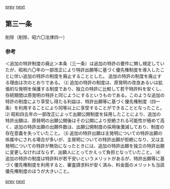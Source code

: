 [prev](/specific/markdowns/特許法/035_Mp-Ch_2-At_30.md)
[next](/specific/markdowns/特許法/037_Mp-Ch_2-At_32.md)
## 第三一条
削除（削除、昭六〇法律四一）

### 参考
＜追加の特許制度の廃止＞本条（三一条）は追加の特許の要件に関し規定していたが、昭和六〇年の一部改正により特許出願等に基づく優先権制度を導入したことに伴い追加の特許の制度を廃止することとした。
追加の特許の制度を廃止する理由は次のとおりである。
⑴ 追加の特許の制度は、原発明の改良あるいは拡張的な発明を保護する制度であり、独立の特許に比較して若干特許料を安くし、存続期間は原発明の特許と同じようにするというものである。このような追加の特許の制度により享受し得たる利益は、特許出願等に基づく優先権制度（四一条）を利用することにより同等以上に享受することができることとなったこと。
⑵ 昭和四五年の一部改正によって出願公開制度を採用したことにより、追加の特許出願は、原発明の出願公開後はその公開により拒絶される可能性が極めて高く、追加の特許出願の出願件数は、出願公開制度の採用後激減しており、制度の存在意義を失っていたこと。
⑶ 追加の特許出願は主発明についての特許出願の係属中にされる場合が多いが、主発明についての特許出願が拒絶になり、又は主発明についての特許が無効になったときには、追加の特許出願を独立の特許出願に変更しなければならず、出願人にとってかえって負担となっていたこと。
⑷ 追加の特許の制度は特許料が若干安いというメリットがあるが、特許出願等に基づく優先権制度を利用すると、審査請求料が安く済み、料金面のメリットも当該優先権制度のほうが大きいこと。

[prev](/specific/markdowns/特許法/035_Mp-Ch_2-At_30.md)
[next](/specific/markdowns/特許法/037_Mp-Ch_2-At_32.md)